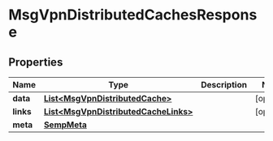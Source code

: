 
# MsgVpnDistributedCachesResponse

## Properties
Name | Type | Description | Notes
------------ | ------------- | ------------- | -------------
**data** | [**List&lt;MsgVpnDistributedCache&gt;**](MsgVpnDistributedCache.md) |  |  [optional]
**links** | [**List&lt;MsgVpnDistributedCacheLinks&gt;**](MsgVpnDistributedCacheLinks.md) |  |  [optional]
**meta** | [**SempMeta**](SempMeta.md) |  | 



